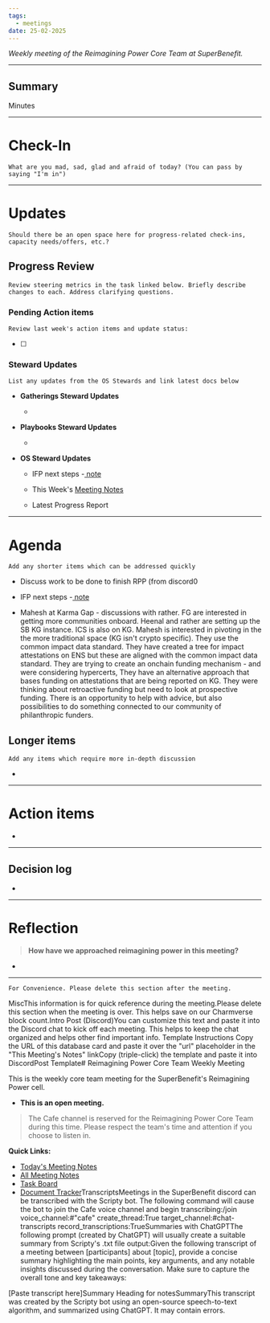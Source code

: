 ```yaml
---
tags:
  - meetings
date: 25-02-2025
---
```

_Weekly meeting of the Reimagining Power Core Team at SuperBenefit._

---

## Summary

Minutes 

---

# Check-In

`What are you mad, sad, glad and afraid of today? (You can pass by saying "I'm in")`

---

# Updates

`Should there be an open space here for progress-related check-ins, capacity needs/offers, etc.?`

## Progress Review

`Review steering metrics in the task linked below. Briefly describe changes to each. Address clarifying questions.`

   

### Pending Action items

`Review last week's action items and update status:`

- [ ]  

### Steward Updates

`List any updates from the OS Stewards and link latest docs below`

- **Gatherings Steward Updates**

  - 

- **Playbooks Steward Updates**

  - 

- **OS Steward Updates**

  - IFP next steps -[ note](https://docs.google.com/document/d/1vqzBuQZMTSFIta-1srCkUzLxFve3hLuK-MX34uJ-lR0/edit?tab=t.0)

  - This Week's [Meeting Notes](https://app.charmverse.io/superbenefit/os-stewards-meeting-40-20-5-25-3456875192052289)

  - Latest Progress Report

---

# Agenda

`Add any shorter items which can be addressed quickly`

- Discuss work to be done to finish RPP (from discord0

- IFP next steps -[ note](https://docs.google.com/document/d/1vqzBuQZMTSFIta-1srCkUzLxFve3hLuK-MX34uJ-lR0/edit?tab=t.0)

- Mahesh at Karma Gap - discussions with rather. FG are interested in getting more communities onboard. Heenal and rather are setting up the SB KG instance. ICS is also on KG. Mahesh is interested in pivoting in the the more traditional space (KG isn't crypto specific). They use the common impact data standard. They have created a tree for impact attestations on ENS but these are aligned with the common impact data standard. They are trying to create an onchain funding mechanism -  and were considering hypercerts, They have an alternative approach that bases funding on attestations that are being reported on KG. They were thinking about retroactive funding but need to look at prospective funding. There is an opportunity to help with advice, but also possibilities to do something connected to our community of philanthropic funders. 

## Longer items

`Add any items which require more in-depth discussion`

- 

---

# Action items

- 

---

## Decision log

-    

---

# Reflection 

> **How have we approached reimagining power in this meeting?**

-  

---

`For Convenience. Please delete this section after the meeting.`

MiscThis information is for quick reference during the meeting.Please delete this section when the meeting is over. This helps save on our Charmverse block count.Intro Post (Discord)You can customize this text and paste it into the Discord chat to kick off each meeting. This helps to keep the chat organized and helps other find important info. Template Instructions Copy the URL of this database card and paste it over the "url" placeholder in the "This Meeting's Notes" linkCopy (triple-click) the template and paste it into DiscordPost Template# Reimagining Power Core Team Weekly Meeting

This is the weekly core team meeting for the SuperBenefit's Reimagining Power cell.

- __This is an **open** meeting.__  
> The Cafe channel is reserved for the Reimagining Power Core Team during this time. Please respect the team's time and attention if you choose to listen in.

**Quick Links:**
- [Today's Meeting Notes](url)  
- [All Meeting Notes](https://app.charmverse.io/superbenefit/meeting-notes-reimagining-power-9995214806368862)  
- [Task Board](https://app.charmverse.io/superbenefit/task-board-reimagining-power-18270894134568505)
- [Document Tracker](https://app.charmverse.io/superbenefit/documents-reimagining-power-8236079332321762)TranscriptsMeetings in the SuperBenefit discord can be transcribed with the Scripty bot. The following command will cause the bot to join the Cafe voice channel and begin transcribing:/join voice_channel:#"cafe" create_thread:True target_channel:#chat-transcripts record_transcriptions:TrueSummaries with ChatGPTThe following prompt (created by ChatGPT) will usually create a suitable summary from Scripty's .txt file output:Given the following transcript of a meeting between [participants] about [topic], provide a concise summary highlighting the main points, key arguments, and any notable insights discussed during the conversation. Make sure to capture the overall tone and key takeaways:

[Paste transcript here]Summary Heading for notesSummaryThis transcript was created by the Scripty bot using an open-source speech-to-text algorithm, and summarized using ChatGPT. It may contain errors.<Paste summary here>

# 